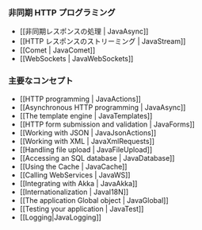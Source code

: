 <!--- Copyright (C) 2009-2013 Typesafe Inc. <http://www.typesafe.com> -->
<!--
### Asynchronous HTTP programming
-->
### 非同期 HTTP プログラミング

<!--
- [[Handling asynchronous results | JavaAsync]]
- [[Streaming HTTP responses | JavaStream]]
- [[Comet sockets | JavaComet]]
- [[WebSockets | JavaWebSockets]]
-->
- [[非同期レスポンスの処理 | JavaAsync]]
- [[HTTP レスポンスのストリーミング | JavaStream]]
- [[Comet | JavaComet]]
- [[WebSockets | JavaWebSockets]]

<!--
### Main concepts
-->
### 主要なコンセプト

- [[HTTP programming | JavaActions]]
- [[Asynchronous HTTP programming | JavaAsync]]
- [[The template engine | JavaTemplates]]
- [[HTTP form submission and validation | JavaForms]]
- [[Working with JSON | JavaJsonActions]]
- [[Working with XML | JavaXmlRequests]]
- [[Handling file upload | JavaFileUpload]]
- [[Accessing an SQL database | JavaDatabase]]
- [[Using the Cache | JavaCache]]
- [[Calling WebServices | JavaWS]]
- [[Integrating with Akka | JavaAkka]]
- [[Internationalization | JavaI18N]]
- [[The application Global object | JavaGlobal]]
- [[Testing your application | JavaTest]]
- [[Logging|JavaLogging]]
